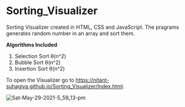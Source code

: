 # Sorting_Visualizer
 Sorting Visualizer created in HTML, CSS and JavaScript. The pragrams generates random number in an array and sort them.

**Algorithms Included**
1. Selection Sort           θ(n^2)
2. Bubble Sort              θ(n^2)
3. Insertion Sort           θ(n^2)

To open the Visualizer go to https://nitant-suhagiya.github.io/Sorting_Visualizer/Index.html.

![Sat-May-29-2021-5_59_13-pm](https://user-images.githubusercontent.com/71947520/121279091-37634d80-c891-11eb-9153-e8e7c1ee807f.gif)

